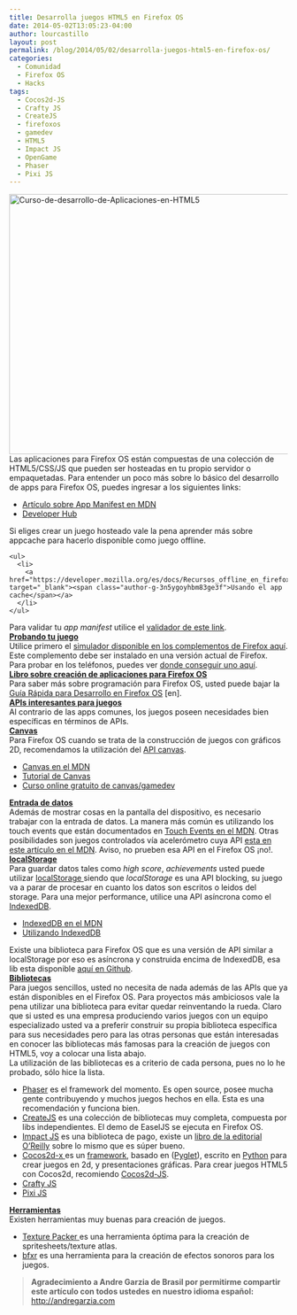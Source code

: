```yaml
---
title: Desarrolla juegos HTML5 en Firefox OS
date: 2014-05-02T13:05:23-04:00
author: lourcastillo
layout: post
permalink: /blog/2014/05/02/desarrolla-juegos-html5-en-firefox-os/
categories:
  - Comunidad
  - Firefox OS
  - Hacks
tags:
  - Cocos2d-JS
  - Crafty JS
  - CreateJS
  - firefoxos
  - gamedev
  - HTML5
  - Impact JS
  - OpenGame
  - Phaser
  - Pixi JS
---
```

<div id="post_thumbnail">
  <img class="attachment-post-thumbnail wp-post-image" src="/images/2014/04/Curso-de-desarrollo-de-Aplicaciones-en-HTML5.jpg" alt="Curso-de-desarrollo-de-Aplicaciones-en-HTML5" width="595" height="470" />
</div>

<div class="entry-content">
  <div id="magicdomid702" class="ace-line">
    <span class="author-g-3n5ygoyhbm83ge3f">Las aplicaciones para Firefox OS están compuestas de una colección de HTML5/CSS/JS que pueden ser hosteadas en tu propio servidor o empaquetadas. Para entender un poco más sobre lo básico del desarrollo de apps para Firefox OS, puedes ingresar a los siguientes links:</span>
  </div>
  
  <p>
    <!--more-->
  </p>
  
  <ul>
    <li>
      <a href="https://developer.mozilla.org/es/docs/Web/Apps/Developing/Manifest/Manifest" target="_blank"><span class="author-g-3n5ygoyhbm83ge3f">Artículo sobre App Manifest en MDN</span></a>
    </li>
    <li>
      <a href="https://marketplace.firefox.com/developers/" target="_blank"><span class="author-g-3n5ygoyhbm83ge3f">Developer Hub</span></a>
    </li>
  </ul>
  
  <div id="magicdomid618" class="ace-line">
    <span class="author-g-3n5ygoyhbm83ge3f">Si eliges crear un juego hosteado vale la pena aprender más sobre appcache para hacerlo disponible como juego offline.</span></p> 
    
    <ul>
      <li>
        <a href="https://developer.mozilla.org/es/docs/Recursos_offline_en_firefox" target="_blank"><span class="author-g-3n5ygoyhbm83ge3f">Usando el app cache</span></a>
      </li>
    </ul>
  </div>
  
  <div id="magicdomid697" class="ace-line">
    <span class="author-g-3n5ygoyhbm83ge3f">Para validar tu <em>app manifest</em> utilice el <a href="https://marketplace.firefox.com/developers/validator" target="_blank">validador de este link</a>.</span>
  </div>
  
  <div id="magicdomid726" class="ace-line">
    <strong><span class="author-g-3n5ygoyhbm83ge3f u"><span style="text-decoration: underline">Probando tu juego</span></span></strong>
  </div>
  
  <div id="magicdomid728" class="ace-line">
    <span class="author-g-3n5ygoyhbm83ge3f">Utilice primero el <a href="https://ftp.mozilla.org/pub/mozilla.org/labs/fxos-simulator/" target="_blank">simulador disponible en los complementos de Firefox aquí</a>. Este complemento debe ser instalado en una versión actual de Firefox.</span>
  </div>
  
  <div id="magicdomid938" class="ace-line">
    <span class="author-g-3n5ygoyhbm83ge3f">Para probar en los teléfonos, puedes ver <a href="https://www.mozilla.org/en-US/firefox/os/devices/#alcatel_onetouchfire" target="_blank">donde conseguir uno aquí</a>.</span>
  </div>
  
  <div id="magicdomid1001" class="ace-line">
    <strong><span class="author-g-3n5ygoyhbm83ge3f u"><span style="text-decoration: underline">Libro sobre creación de aplicaciones para Firefox OS</span></span></strong>
  </div>
  
  <div id="magicdomid1130" class="ace-line">
    <span class="author-g-3n5ygoyhbm83ge3f">Para saber más sobre programación para Firefox OS, usted puede bajar la <a href="https://leanpub.com/quickguidefirefoxosdevelopment" target="_blank">Guía Rápida para Desarrollo en Firefox OS</a> [en].</span>
  </div>
  
  <div id="magicdomid1265" class="ace-line">
    <strong><span class="author-g-3n5ygoyhbm83ge3f u"><span style="text-decoration: underline">APIs interesantes para juegos</span></span></strong>
  </div>
  
  <div id="magicdomid1263" class="ace-line">
    <span class="author-g-3n5ygoyhbm83ge3f">Al contrario de las apps comunes, los juegos poseen necesidades bien específicas en términos de APIs.</span>
  </div>
  
  <div id="magicdomid1287" class="ace-line">
    <strong><span class="author-g-3n5ygoyhbm83ge3f u"><span style="text-decoration: underline">Canvas</span></span></strong>
  </div>
  
  <div id="magicdomid1409" class="ace-line">
    <span class="author-g-3n5ygoyhbm83ge3f">Para Firefox OS cuando se trata de la construcción de juegos con gráficos 2D, recomendamos la utilización del <a href="https://developer.mozilla.org/en-US/docs/HTML/Canvas" target="_blank">API canvas</a>.</span>
  </div>
  
  <ul>
    <li>
      <a href="https://developer.mozilla.org/en-US/docs/HTML/Canvas" target="_blank"><span class="author-g-3n5ygoyhbm83ge3f">Canvas en el MDN</span></a>
    </li>
    <li>
      <a href="https://developer.mozilla.org/es/docs/Web/Guide/HTML/Canvas_tutorial" target="_blank"><span class="author-g-3n5ygoyhbm83ge3f">Tutorial de Canvas</span></a>
    </li>
    <li>
      <a href="https://www.udacity.com/course/cs255" target="_blank"><span class="author-g-3n5ygoyhbm83ge3f">Curso online gratuito de canvas/gamedev</span></a>
    </li>
  </ul>
  
  <div id="magicdomid1524" class="ace-line">
    <strong><span class="author-g-3n5ygoyhbm83ge3f u"><span style="text-decoration: underline">Entrada de datos</span></span></strong>
  </div>
  
  <div id="magicdomid1925" class="ace-line">
    <span class="author-g-3n5ygoyhbm83ge3f">Además de mostrar cosas en la pantalla del dispositivo, es necesario trabajar con la entrada de datos. La manera más común es utilizando los touch events que están documentados en <a href="https://developer.mozilla.org/en-US/docs/Web/Guide/Events/Touch_events" target="_blank">Touch Events en el MDN</a>. Otras posibilidades son juegos controlados vía acelerómetro cuya API <a href="https://developer.mozilla.org/en-US/docs/WebAPI/Detecting_device_orientation#Processing_motion_events" target="_blank">esta en este artículo en el MDN</a>. Aviso, no prueben esa API en el Firefox OS ¡no!.</span>
  </div>
  
  <div id="magicdomid1957" class="ace-line">
    <strong><span class="author-g-3n5ygoyhbm83ge3f u"><span style="text-decoration: underline">localStorage</span></span></strong>
  </div>
  
  <div id="magicdomid2237" class="ace-line">
    <span class="author-g-3n5ygoyhbm83ge3f">Para guardar datos tales como</span><span class="author-g-3n5ygoyhbm83ge3f i"><i> high score</i></span><span class="author-g-3n5ygoyhbm83ge3f">, </span><span class="author-g-3n5ygoyhbm83ge3f i"><i>achievements </i></span><span class="author-g-3n5ygoyhbm83ge3f">usted puede utilizar <a href="https://developer.mozilla.org/en-US/docs/Web/Guide/API/DOM/Storage" target="_blank">localStorage </a>siendo que <em>localStorage</em> es una API blocking, su juego va a parar de procesar en cuanto los datos son escritos o leidos del storage. Para una mejor performance, utilice una API asíncrona como el <a href="https://developer.mozilla.org/en-US/docs/Web/API/IndexedDB_API" target="_blank">IndexedDB</a>.</span>
  </div>
  
  <ul>
    <li>
      <a href="https://developer.mozilla.org/en-US/docs/Web/API/IndexedDB_API" target="_blank"><span class="author-g-3n5ygoyhbm83ge3f">IndexedDB en el MDN</span></a>
    </li>
    <li>
      <a href="https://developer.mozilla.org/en-US/docs/Web/API/IndexedDB_API/Using_IndexedDB" target="_blank"><span class="author-g-3n5ygoyhbm83ge3f">Utilizando IndexedDB</span></a>
    </li>
  </ul>
  
  <div id="magicdomid2507" class="ace-line">
    <span class="author-g-3n5ygoyhbm83ge3f">Existe una biblioteca para Firefox OS que es una versión de API similar a localStorage por eso es asíncrona y construida encima de IndexedDB, esa lib esta disponible <a href="https://github.com/mozilla-b2g/gaia/blob/master/shared/js/async_storage.js" target="_blank">aquí en Github</a>.</span>
  </div>
  
  <div id="magicdomid2535" class="ace-line">
    <strong><span class="author-g-3n5ygoyhbm83ge3f u"><span style="text-decoration: underline">Bibliotecas</span></span></strong>
  </div>
  
  <div id="magicdomid3075" class="ace-line">
    <span class="author-g-3n5ygoyhbm83ge3f">Para juegos sencillos, usted no necesita de nada además de las APIs que ya están disponibles en el Firefox OS. Para proyectos más ambiciosos vale la pena utilizar una biblioteca para evitar quedar reinventando la rueda. Claro que si usted es una empresa produciendo varios juegos con un equipo especializado usted va a preferir construir su propia biblioteca específica para sus necesidades pero para las otras personas que están interesadas en conocer las bibliotecas más famosas para la creación de juegos con HTML5, voy a colocar una lista abajo.</span>
  </div>
  
  <div class="ace-line">
    La utilización de las bibliotecas es a criterio de cada persona, pues no lo he probado, sólo hice la lista.
  </div>
  
  <ul>
    <li>
      <span class="author-g-3n5ygoyhbm83ge3f"><a href="http://phaser.io/" target="_blank">Phaser</a> es el framework del momento. Es open source, posee mucha gente contribuyendo y muchos juegos hechos en ella. Esta es una recomendación y funciona bien.<br /> </span>
    </li>
    <li>
      <span class="author-g-3n5ygoyhbm83ge3f"><a href="http://createjs.com/#%21/CreateJS" target="_blank">CreateJS</a> es una colección de bibliotecas muy completa, compuesta por libs independientes. El demo de EaselJS se ejecuta en Firefox OS.</span>
    </li>
    <li>
      <span class="author-g-3n5ygoyhbm83ge3f"><a href="http://impactjs.com/" target="_blank">Impact JS</a> es una biblioteca de pago, existe un <a href="http://shop.oreilly.com/product/0636920022633.do" target="_blank">libro de la editorial O’Reilly</a> sobre lo mismo que es súper bueno.</span>
    </li>
    <li>
      <a href="http://www.cocos2d-x.org/" target="_blank">Cocos2d-x </a>es un <a title="Framework" href="https://es.wikipedia.org/wiki/Framework">framework</a>, basado en (<a title="Pyglet" href="https://es.wikipedia.org/wiki/Pyglet">Pyglet</a>), escrito en <a title="Python" href="https://es.wikipedia.org/wiki/Python">Python</a> para crear juegos en 2d, y presentaciones gráficas. Para crear juegos HTML5 con Cocos2d, recomiendo <a href="http://www.cocos2d-x.org/wiki/Cocos2d-JS" target="_blank">Cocos2d-JS</a>.
    </li>
    <li>
      <a href="http://craftyjs.com/" target="_blank"><span class="author-g-3n5ygoyhbm83ge3f">Crafty JS</span></a>
    </li>
    <li>
      <a href="https://github.com/GoodBoyDigital/pixi.js" target="_blank"><span class="author-g-3n5ygoyhbm83ge3f">Pixi JS</span></a>
    </li>
  </ul>
  
  <div id="magicdomid3603" class="ace-line">
    <strong><span class="author-g-3n5ygoyhbm83ge3f u"><span style="text-decoration: underline">Herramientas</span></span></strong>
  </div>
  
  <div id="magicdomid3660" class="ace-line">
    <span class="author-g-3n5ygoyhbm83ge3f">Existen herramientas muy buenas para creación de juegos.</span>
  </div>
  
  <ul>
    <li>
      <span class="author-g-3n5ygoyhbm83ge3f"><a href="http://www.codeandweb.com/texturepacker" target="_blank">Texture Packer </a>es una herramienta óptima para la creación de spritesheets/texture atlas.</span>
    </li>
    <li>
      <span class="author-g-3n5ygoyhbm83ge3f"><a href="http://www.bfxr.net/" target="_blank">bfxr</a> es una herramienta para la creación de efectos sonoros para los juegos.</span>
    </li>
  </ul>
  
  <blockquote>
    <div id="magicdomid3876" class="ace-line">
      <strong><span class="author-g-3n5ygoyhbm83ge3f">Agradecimiento a Andre Garzia de Brasil por permitirme compartir este artículo con todos ustedes en nuestro idioma español: </span></strong><span class="author-g-3n5ygoyhbm83ge3f url"><a href="http://andregarzia.com">http://andregarzia.com</a></span>
    </div>
  </blockquote>
</div>